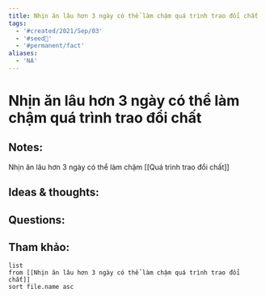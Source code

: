 ```yaml
---
title: Nhịn ăn lâu hơn 3 ngày có thể làm chậm quá trình trao đổi chất
tags:
  - '#created/2021/Sep/03'
  - '#seed🥜'
  - '#permanent/fact'
aliases:
  - 'NA'
---
```

# Nhịn ăn lâu hơn 3 ngày có thể làm chậm quá trình trao đổi chất

## Notes:
Nhịn ăn lâu hơn 3 ngày có thể làm chậm [[Quá trình trao đổi chất]]

## Ideas & thoughts:

## Questions:


## Tham khảo:
```dataview
list
from [[Nhịn ăn lâu hơn 3 ngày có thể làm chậm quá trình trao đổi chất]]
sort file.name asc
```